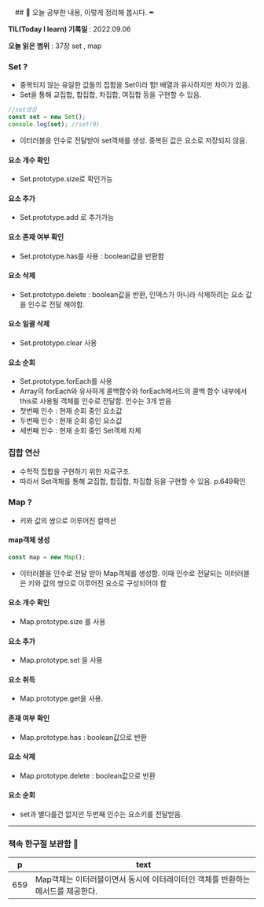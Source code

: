 　## 📕 오늘 공부한 내용, 이렇게 정리해 봅시다. ✒

**TIL(Today I learn) 기록일** : 2022.09.06

**오늘 읽은 범위** : 37장 set , map

### Set ? 
+ 중복되지 않는 유일한 값들의 집함을 Set이라 함! 배열과 유사하지만 차이가 있음.
+ Set을 통해 교집합, 합집합, 차집합, 여집합 등을 구현할 수 있음.
```js
//set생성
const set = new Set();
console.log(set); //set(0)
```
+ 이터러블을 인수로 전달받아 set객체를 생성. 중복된 값은 요소로 저장되지 않음.

#### 요소 개수 확인
+ Set.prototype.size로 확인가능

#### 요소 추가
+ Set.prototype.add 로 추가가능

#### 요소 존재 여부 확인
+ Set.prototype.has를 사용 : boolean값을 반환함

#### 요소 삭제
+ Set.prototype.delete : boolean값을 반환, 인덱스가 아니라 삭제하려는 요소 값을 인수로 전달 해야함.

#### 요소 일괄 삭제
+ Set.prototype.clear 사용

#### 요소 순회
+ Set.prototype.forEach를 사용
+ Array의 forEach와 유사하게 콜백함수와 forEach메서드의 콜백 함수 내부에서 this로 사용될 객체를 인수로 전달함. 인수는 3개 받음
+ 첫번째 인수 : 현재 순회 중인 요소값
+ 두번째 인수 : 현재 순회 중인 요소값
+ 세번째 인수 : 현재 순회 중인 Set객체 자체

### 집합 연산
+ 수학적 집합을 구현하기 위한 자료구조.
+ 따라서 Set객체를 통해 교집합, 합집합, 차집합 등을 구현할 수 있음. p.649확인

### Map ?
+ 키와 값의 쌍으로 이루어진 컬렉션

#### map객체 생성
```js
const map = new Map();
```
+ 이터러블을 인수로 전달 받아 Map객체를 생성함. 이때 인수로 전달되는 이터러블은 키와 값의 쌍으로 이루어진 요소로 구성되어야 함

#### 요소 개수 확인
+ Map.prototype.size 를 사용

#### 요소 추가
+ Map.prototype.set 을 사용

#### 요소 취득
+ Map.prototype.get을 사용. 

#### 존재 여부 확인
+ Map.prototype.has : boolean값으로 반환

#### 요소 삭제
+ Map.prototype.delete : boolean값으로 반환

#### 요소 순회
+ set과 별다를건 없지만 두번째 인수는 요소키를 전달받음.

---

### 책속 한구절 보관함 📖

| p    | text                                           |
| ---- | ---------------------------------------------- |
| 659  | Map객체는 이터러블이면서 동시에 이터레이터인 객체를 반환하는 메서드를 제공한다. |

